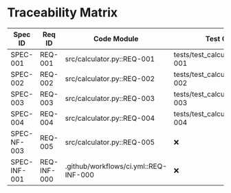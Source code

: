 # Traceability Matrix

| Spec ID      | Req ID      | Code Module                | Test Case                         | 
|--------------|-------------|----------------------------|-----------------------------------|
| SPEC-001     | REQ-001     | src/calculator.py::REQ-001 | tests/test_calculator.py::REQ-001 |
| SPEC-002     | REQ-002     | src/calculator.py::REQ-002 | tests/test_calculator.py::REQ-002 |
| SPEC-003     | REQ-003     | src/calculator.py::REQ-003 | tests/test_calculator.py::REQ-003 |
| SPEC-004     | REQ-004     | src/calculator.py::REQ-004 | tests/test_calculator.py::REQ-004 |
| SPEC-NF-003  | REQ-005     | src/calculator.py::REQ-005 | ❌                                |
| SPEC-INF-001 | REQ-INF-000 | .github/workflows/ci.yml::REQ-INF-000 | ❌                     |

